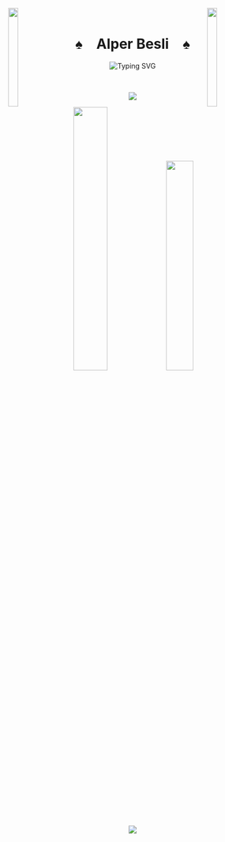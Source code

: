 <img align="left" src="https://github.com/alper5li/alper5li/assets/52427612/00799587-f572-49e8-8f49-a075c3ddd97e" width="20%" height="200px" style="display:inline;"><img align="right" src="https://github.com/alper5li/alper5li/assets/52427612/0200cb10-869d-46a0-9025-453e15e053c2"
 width="20%" height="200px"  style="display:inline;">
<br>
<p align="center">
    <h1 align="center">♠&emsp;Alper Besli&emsp;♠</h1>
</p>
<p align="center">
    <img src="https://readme-typing-svg.herokuapp.com?font=Fira+Code&size=18&duration=1000&pause=1000&color=DC0C0A&center=true&vCenter=true&multiline=true&random=true&width=500&height=60&lines=Senior+software+engineering+student" alt="Typing SVG" />
</p>
<br>
<p align="center">
    <img src="https://komarev.com/ghpvc/?username=alper5li&color=gray">
</p>
<p align="center">
     <a href="https://leetcode.com/alperbesli/"><img width="37%" src="https://leetcode.card.workers.dev/alperbesli?theme=dark&font=baloo&extension=null&border=2&border_radius=8"></a>
    <img width="33%" src="https://github-readme-stats.vercel.app/api/top-langs/?username=alper5li&theme=dark&hide=html,css,cmake&layout=compact&langs_count=5&bg_color=101010&hide_title=true"></a>
</p>
<p align="center">
  <a href="https://leetcode.com/alperbesli">
    <img src="https://skillicons.dev/icons?i=c,cs,dotnet,java,py,r,linux,mysql,sqlite,html,css,js,bootstrap,react" />
  </a>
</p>

